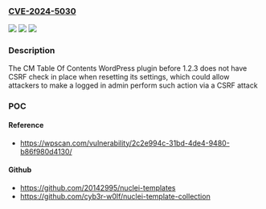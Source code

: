 ### [CVE-2024-5030](https://cve.mitre.org/cgi-bin/cvename.cgi?name=CVE-2024-5030)
![](https://img.shields.io/static/v1?label=Product&message=CM%20Table%20Of%20Contents&color=blue)
![](https://img.shields.io/static/v1?label=Version&message=0%3C%201.2.3%20&color=brighgreen)
![](https://img.shields.io/static/v1?label=Vulnerability&message=CWE-352%20Cross-Site%20Request%20Forgery%20(CSRF)&color=brighgreen)

### Description

The CM Table Of Contents  WordPress plugin before 1.2.3 does not have CSRF check in place when resetting its settings, which could allow attackers to make a logged in admin perform such action via a CSRF attack

### POC

#### Reference
- https://wpscan.com/vulnerability/2c2e994c-31bd-4de4-9480-b86f980d4130/

#### Github
- https://github.com/20142995/nuclei-templates
- https://github.com/cyb3r-w0lf/nuclei-template-collection


